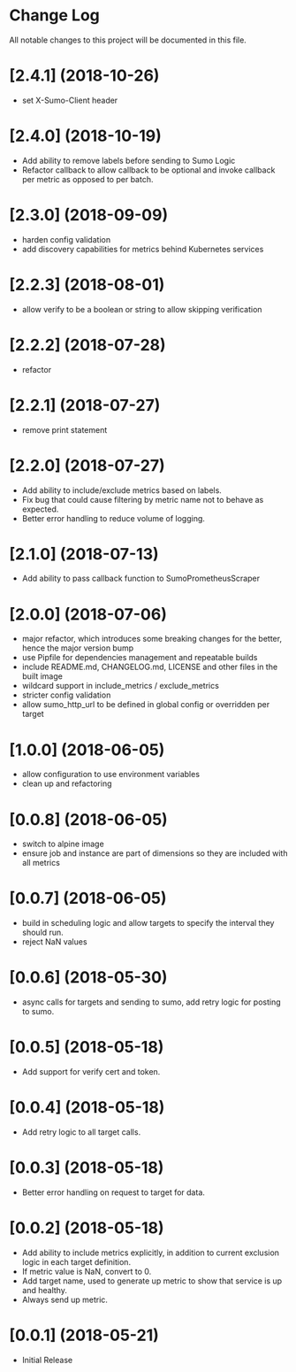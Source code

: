 # Change Log

All notable changes to this project will be documented in this file. 

# [2.4.1] (2018-10-26)

  * set X-Sumo-Client header

# [2.4.0] (2018-10-19)

  * Add ability to remove labels before sending to Sumo Logic
  * Refactor callback to allow callback to be optional and invoke callback per metric as opposed to per batch. 

# [2.3.0] (2018-09-09)

  * harden config validation
  * add discovery capabilities for metrics behind Kubernetes services

# [2.2.3] (2018-08-01)

  * allow verify to be a boolean or string to allow skipping verification

# [2.2.2] (2018-07-28)

  * refactor

# [2.2.1] (2018-07-27)

  * remove print statement

# [2.2.0] (2018-07-27)

  * Add ability to include/exclude metrics based on labels.
  * Fix bug that could cause filtering by metric name not to behave as expected.
  * Better error handling to reduce volume of logging.

# [2.1.0] (2018-07-13)

  * Add ability to pass callback function to SumoPrometheusScraper

# [2.0.0] (2018-07-06)

  * major refactor, which introduces some breaking changes for the better, hence the major version bump
  * use Pipfile for dependencies management and repeatable builds
  * include README.md, CHANGELOG.md, LICENSE and other files in the built image
  * wildcard support in include_metrics / exclude_metrics
  * stricter config validation
  * allow sumo_http_url to be defined in global config or overridden per target

# [1.0.0] (2018-06-05)

  * allow configuration to use environment variables
  * clean up and refactoring

# [0.0.8] (2018-06-05)

  * switch to alpine image
  * ensure job and instance are part of dimensions so they are included with all metrics

# [0.0.7] (2018-06-05)

  * build in scheduling logic and allow targets to specify the interval they should run.
  * reject NaN values

# [0.0.6] (2018-05-30)

  * async calls for targets and sending to sumo, add retry logic for posting to sumo.

# [0.0.5] (2018-05-18)

  * Add support for verify cert and token.

# [0.0.4] (2018-05-18)

  * Add retry logic to all target calls.

# [0.0.3] (2018-05-18)

  * Better error handling on request to target for data.

# [0.0.2] (2018-05-18)

  * Add ability to include metrics explicitly, in addition to current exclusion logic in each target definition.  
  * If metric value is NaN, convert to 0.
  * Add target name, used to generate up metric to show that service is up and healthy.
  * Always send up metric.

# [0.0.1] (2018-05-21)

  * Initial Release